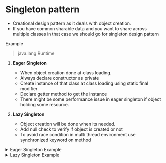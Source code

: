 # Singleton pattern
- Creational design pattern as it deals with object creation.
- If you have common sharable data and you want to share across multiple classes in that case we should go for singleton design pattern

Example
> java.lang.Runtime

1. **Eager Singleton**
    - When object creation done at class loading.
    - Always declare constructor as private
    - Create instance of that class at class loading using static final modifier
    - Declare getter method to get the instance
    - There might be some performance issue in eager singleton if object holding some resource.
  
2. **Lazy Singleton**
    - Object creation will be done when its needed.
    - Add null check to verify if object is created or not
    - To avoid race condition in multi thread environment use synchronized keyword on method


<details>
    <summary> Eager Singleton Example </summary>
    
    ```java
    
    class EagerSinglton{
         private static final EagerSinglton instance = new EagerSinglton();

         private EagerSinglton(){
         }

        public static EagerSinglton getInstance(){
            return instance;
        }
    }
    
    public class MyClass {
    
        public static void main(String args[]) {
            EagerSinglton e1 = EagerSinglton.getInstance();
     
            System.out.println("EagerSinglton " + e1.hashCode());
     
            EagerSinglton e2 = EagerSinglton.getInstance();
     
             System.out.println("EagerSinglton " + e2.hashCode());
        }
    }
    ```
</details>

<details>

<summary> Lazy Singleton Example </summary>
  
</details>
